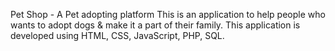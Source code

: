 Pet Shop - A Pet adopting platform
This is an application to help people who wants to adopt dogs & make it a part of their family. This application is developed using HTML, CSS, JavaScript, PHP, SQL.
